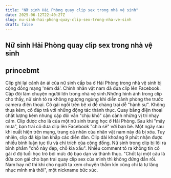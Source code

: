 ```yaml
---
title: "Nữ sinh Hải Phòng quay clip sex trong nhà vệ sinh"
date: 2025-06-12T22:40:27Z
slug: nu-sinh-hai-phong-quay-clip-sex-trong-nha-ve-sinh
draft: false
---
```


## Nữ sinh Hải Phòng quay clip sex trong nhà vệ sinh

## princebmt

Clip ghi lại cảnh ân ái của nữ sinh cấp ba ở Hải Phòng trong nhà vệ sinh bị cộng đồng mạng 'ném đá'. Chính nhân vật nam đã đưa clip lên Facebook.
Cặp đôi làm chuyện người lớn trong nhà vệ sinh.​Những hình ảnh trong clip cho thấy, nữ sinh tỏ ra không ngượng ngùng khi diễn cảnh phòng the trước camera điện thoại. Cô gái ngồi trên bệ xí để chàng trai dễ "hành sự". Không thua kém, cô đáp trả với những động tác thành thục. Quay bằng điện thoại chất lượng kém nhưng cặp đôi vẫn "chịu khó" cận cảnh những vị trí nhạy cảm.
Clip được cho là của một nữ sinh trung học ở Hải Phòng. Sau khi "mây mưa", bạn trai cô đưa clip lên Facebook "chia sẻ" với bạn bè. Một ngày sau khi xuất hiện trên mạng, trang cá nhân của nhân vật nam này đã bị xóa. Tuy nhiên, clip đã kịp lan khắp các diễn đàn.
Clip dài khoảng 9 phút nhận được nhiều bình luận tục tĩu và chỉ trích của cộng đồng. Nữ sinh trong clip bị lôi ra bình phẩm "chỗ này đẹp, chỗ kia xấu". Nhiều comment tỏ ra không tin cô gái ở độ tuổi học trò bởi mức độ bạo dạn và thành thục.
"Chốt lại một câu là đứa con gái cho bạn trai quay clip sex của mình thì không đứng đắn rồi. Nam hay nữ thì khi cho người ta xem chuyện thầm kín cũng chỉ là tự lăng nhục mình mà thôi", một nickname bức xúc.